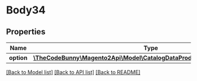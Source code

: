 # Body34

## Properties
Name | Type | Description | Notes
------------ | ------------- | ------------- | -------------
**option** | [**\TheCodeBunny\Magento2Api\Model\CatalogDataProductCustomOptionInterface**](CatalogDataProductCustomOptionInterface.md) |  | 

[[Back to Model list]](../README.md#documentation-for-models) [[Back to API list]](../README.md#documentation-for-api-endpoints) [[Back to README]](../README.md)


